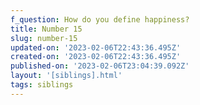 ```yaml
---
f_question: How do you define happiness?
title: Number 15
slug: number-15
updated-on: '2023-02-06T22:43:36.495Z'
created-on: '2023-02-06T22:43:36.495Z'
published-on: '2023-02-06T23:04:39.092Z'
layout: '[siblings].html'
tags: siblings
---
```



